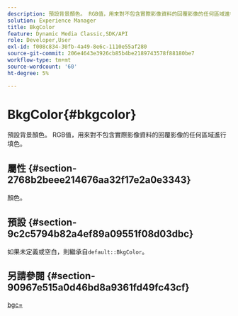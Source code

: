 ```yaml
---
description: 預設背景顏色。 RGB值，用來對不包含實際影像資料的回覆影像的任何區域進行填色。
solution: Experience Manager
title: BkgColor
feature: Dynamic Media Classic,SDK/API
role: Developer,User
exl-id: f008c834-30fb-4a49-8e6c-1110e55af280
source-git-commit: 206e4643e3926cb85b4be2189743578f88180be7
workflow-type: tm+mt
source-wordcount: '60'
ht-degree: 5%

---
```


# BkgColor{#bkgcolor}

預設背景顏色。 RGB值，用來對不包含實際影像資料的回覆影像的任何區域進行填色。

## 屬性 {#section-2768b2beee214676aa32f17e2a0e3343}

顏色。

## 預設 {#section-9c2c5794b82a4ef89a09551f08d03dbc}

如果未定義或空白，則繼承自`default::BkgColor`。

## 另請參閱 {#section-90967e515a0d46bd8a9361fd49fc43cf}

[bgc=](../../../../../is-api/http-ref/image-serving-api-ref/c-http-protocol-reference/c-command-reference/r-bgc.md#reference-53376175f617446fbe5c69120f834b88)
